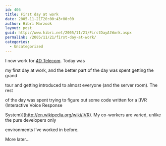 ```yaml
---
id: 406
title: First day at work
date: 2005-11-21T20:00:43+00:00
author: Hibri Marzook
layout: post
guid: http://www.hibri.net/2005/11/21/FirstDayAtWork.aspx
permalink: /2005/11/21/first-day-at-work/
categories:
  - Uncategorized
---
```

I now work for [4D Telecom](http://www/4dtelecom.co.uk). Today was
  
my first day at work, and the better part of the day was spent getting the grand
  
tour and getting introduced to almost everyone (and the server room). The rest
  
of the day was spent trying to figure out some code written for a [IVR (Interactive Voice Response
  
System)](http://en.wikipedia.org/wiki/IVR). My co-workers are varied, unlike the pure developers only
  
environments I&#8217;ve worked in before.

More later&#8230;